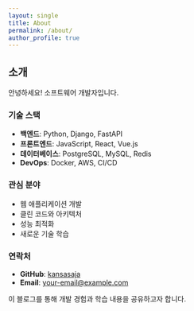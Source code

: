```yaml
---
layout: single
title: About
permalink: /about/
author_profile: true
---
```


## 소개

안녕하세요! 소프트웨어 개발자입니다.

### 기술 스택

- **백엔드**: Python, Django, FastAPI
- **프론트엔드**: JavaScript, React, Vue.js
- **데이터베이스**: PostgreSQL, MySQL, Redis
- **DevOps**: Docker, AWS, CI/CD

### 관심 분야

- 웹 애플리케이션 개발
- 클린 코드와 아키텍처
- 성능 최적화
- 새로운 기술 학습

### 연락처

- **GitHub**: [kansasaja](https://github.com/kansasaja)
- **Email**: your-email@example.com

이 블로그를 통해 개발 경험과 학습 내용을 공유하고자 합니다.
